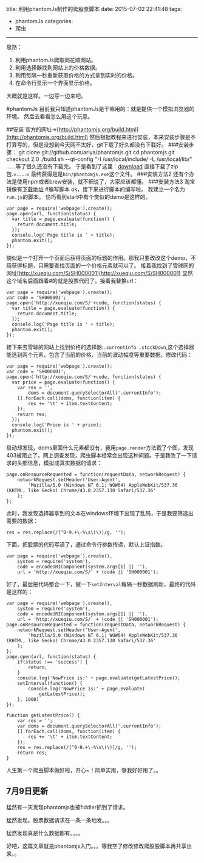 title: 利用phantomJs制作的爬股票脚本
date: 2015-07-02 22:41:48
tags:
- phantomJs
categories:
- 爬虫
---
思路：
1. 利用phantomJs爬取同花顺网站。
2. 利用选择器找到网站上的价格数据。
3. 利用每隔一秒重新获取价格的方式拿到实时的价格。
4. 在命令行显示一个界面显示价格。

大概就是这样。一边写一边来吧。

#phantomJs
目前我只知道phantomJs是干嘛用的：就是提供一个模拟浏览器的环境。
然后去看看怎么用这个玩意。
<!--more-->
##安装
官方的网址->[http://phantomjs.org/build.html](http://phantomjs.org/build.html)
然后根据教程来进行安装，本来安装步骤是不打算写的，但是没想到今天网不太好，git下载了好久都没有下载好。
###安装步骤：
    git clone git://github.com/ariya/phantomjs.git
    cd phantomjs
    git checkout 2.0
    ./build.sh --qt-config "-I /usr/local/include/ -L /usr/local/lib/"
......等了很久还没有下载完。
于是看到了这里：[download](http://phantomjs.org/download.html)
直接下载了zip包.=……=
最终获得是是`bin/phantomjs.exe`这个文件。
###安装方法2
还有个办法是使用npm或者brew安装，就不细说了，大家应该都懂。
###安装方法3
淘宝镜像有[下载地址](http://npm.taobao.org/mirrors/phantomjs)
#编写脚本
ok，接下来进行脚本的编写啦。
我建立一个名为`run.js`的脚本。
恰巧看到start中有个类似的demo是这样的。

    var page = require('webpage').create();
    page.open(url, function(status) {
      var title = page.evaluate(function() {
        return document.title;
      });
      console.log('Page title is ' + title);
      phantom.exit();
    });
貌似是一个打开一个页面后获得页面的标题的作用。那我只要改改这个demo，不用获得标题，只需要查找页面的一个价格元素就可以了。
接着我找到了雪球网的网址[http://xueqiu.com/S/SH000001](http://xueqiu.com/S/SH000001)
显然这个域名后面跟着#的就是股票代码了。接着我替换url：

    var page = require('webpage').create();
    var code = 'SH000001';
    page.open('http://xueqiu.com/S/'+code, function(status) {
      var title = page.evaluate(function() {
        return document.title;
      });
      console.log('Page title is ' + title);
      phantom.exit();
    });
接下来去雪球的网站上找到价格的选择器:`.currentInfo .stockDown`,这个选择器能选到两个元素，包含了当前的价格，当前的波动幅度等重要数据。修改代码：

    var page = require('webpage').create();
    var code = 'SH000001';
    page.open('http://xueqiu.com/S/'+code, function(status) {
      var price = page.evaluate(function() {
        var res = '',
            doms = document.querySelectorAll('.currentInfo');
        [].forEach.call(doms, function(item) {
            res += '\t' + item.textContent;
        });
        return res;
      });
      console.log('Price is ' + price);
      phantom.exit();
    });

启动却发现，doms里面什么元素都没有，我用`page.render`方法截了个图，发现403被阻止了。网上调查发现，爬虫脚本经常会出现这种问题。于是我改了一下请求的头部信息，模拟成真实数据的请求：

    page.onResourceRequested = function(requestData, networkRequest) {
        networkRequest.setHeader('User-Agent',
            'Mozilla/5.0 (Windows NT 6.1; WOW64) AppleWebKit/537.36 (KHTML, like Gecko) Chrome/43.0.2357.130 Safari/537.36'
        );
    };
此时，我发现选择器拿到的文本在windows环境下出现了乱码，于是我要筛选出需要的数据：

    res = res.replace(/[^0-9.+\-%\s\(\)]/g, '');
下面，把股票的代码写活了，通过命令行参数传递，默认上证指数。

    var page = require('webpage').create(),
        system = require('system'),
        code = encodeURIComponent(system.args[1] || ''),
        url = 'http://xueqiu.com/S/' + (code || 'SH000001');
好了，最后把代码整合一下，做一下`setInterval`每隔一秒数据刷新，最终的代码是这样的：

    var page = require('webpage').create(),
        system = require('system'),
        code = encodeURIComponent(system.args[1] || ''),
        url = 'http://xueqiu.com/S/' + (code || 'SH000001');
    page.onResourceRequested = function(requestData, networkRequest) {
        networkRequest.setHeader('User-Agent',
            'Mozilla/5.0 (Windows NT 6.1; WOW64) AppleWebKit/537.36 (KHTML, like Gecko) Chrome/43.0.2357.130 Safari/537.36'
        );
    };
    page.open(url, function(status) {
        if(status !== 'success') {
            return;
        }
        console.log('NowPrice is:' + page.evaluate(getLatestPrice));
        setInterval(function() {
            console.log('NowPrice is:' + page.evaluate(
                getLatestPrice));
        }, 1000)
    });

    function getLatestPrice() {
        var res = '';
        var doms = document.querySelectorAll('.currentInfo');
        [].forEach.call(doms, function(item) {
            res += '\t' + item.textContent;
        });
        res = res.replace(/[^0-9.+\-%\s\(\)]/g, '');
        return res;
    }

人生第一个爬虫脚本做好啦，开心~！简单实用，够我好好用了。。

7月9日更新
-----------------------
猛然有一天发现phantomjs也被fiddler抓到了请求。

猛然发现。股票数据请求在一条一条地发。。。

猛然发现真是什么数据都有。。。。

好吧，这篇文章就是phantomjs入门。。。等我空了修改修改爬股股脚本再共享出来。。
